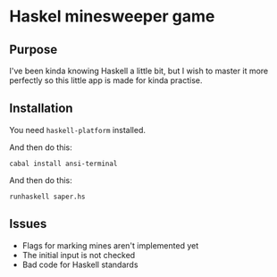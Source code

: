 # Haskel minesweeper game

## Purpose

I've been kinda knowing Haskell a little bit, but I wish to master it more perfectly so this little app is made for kinda practise.

## Installation

You need `haskell-platform` installed.
  
And then do this:

    cabal install ansi-terminal

And then do this:

    runhaskell saper.hs

## Issues

* Flags for marking mines aren't implemented yet
* The initial input is not checked
* Bad code for Haskell standards
